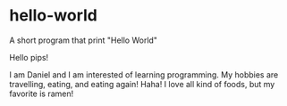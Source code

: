 # hello-world
A short program that print "Hello World"

Hello pips!

I am Daniel and I am interested of learning programming. 
My hobbies are travelling, eating, and eating again! Haha!
I love all kind of foods, but my favorite is ramen!
